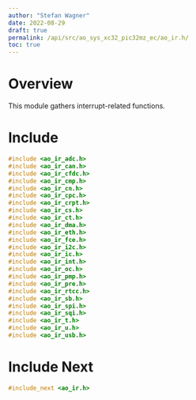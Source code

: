 ```yaml
---
author: "Stefan Wagner"
date: 2022-08-29
draft: true
permalink: /api/src/ao_sys_xc32_pic32mz_ec/ao_ir.h/
toc: true
---
```


# Overview

This module gathers interrupt-related functions.

# Include

```c
#include <ao_ir_adc.h>
#include <ao_ir_can.h>
#include <ao_ir_cfdc.h>
#include <ao_ir_cmp.h>
#include <ao_ir_cn.h>
#include <ao_ir_cpc.h>
#include <ao_ir_crpt.h>
#include <ao_ir_cs.h>
#include <ao_ir_ct.h>
#include <ao_ir_dma.h>
#include <ao_ir_eth.h>
#include <ao_ir_fce.h>
#include <ao_ir_i2c.h>
#include <ao_ir_ic.h>
#include <ao_ir_int.h>
#include <ao_ir_oc.h>
#include <ao_ir_pmp.h>
#include <ao_ir_pre.h>
#include <ao_ir_rtcc.h>
#include <ao_ir_sb.h>
#include <ao_ir_spi.h>
#include <ao_ir_sqi.h>
#include <ao_ir_t.h>
#include <ao_ir_u.h>
#include <ao_ir_usb.h>
```

# Include Next

```c
#include_next <ao_ir.h>
```
